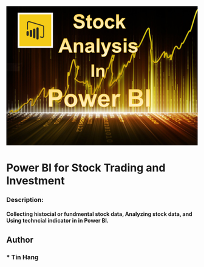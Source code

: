 <img src="PowerBI.PNG">

# Power BI for Stock Trading and Investment  

### Description:
#### Collecting histocial or fundmental stock data, Analyzing stock data, and Using techncial indicator in in Power BI.   


## Author  
### * Tin Hang  
